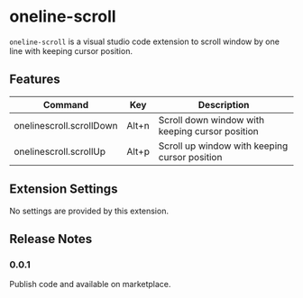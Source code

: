 # oneline-scroll

`oneline-scroll` is a visual studio code extension to scroll window by one line with keeping cursor position.

## Features

|          Command       | Key | Description |
|------------------------|-----|-------------|
|onelinescroll.scrollDown|Alt+n| Scroll down window with keeping cursor position|
|onelinescroll.scrollUp  |Alt+p| Scroll up window with keeping cursor position|

## Extension Settings

No settings are provided by this extension.

## Release Notes

### 0.0.1

Publish code and available on marketplace.

